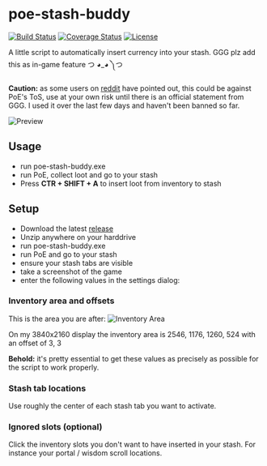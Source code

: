 # poe-stash-buddy

[![Build Status](https://travis-ci.org/casid/poe-stash-buddy.svg?branch=master)](https://travis-ci.org/casid/poe-stash-buddy)
[![Coverage Status](https://coveralls.io/repos/github/casid/poe-stash-buddy/badge.svg?branch=master)](https://coveralls.io/github/casid/poe-stash-buddy?branch=master)
[![License](https://img.shields.io/badge/license-Apache%202.0-blue.svg)](https://raw.githubusercontent.com/casid/poe-stash-buddy/master/LICENSE)

A little script to automatically insert currency into your stash. GGG plz add this as in-game feature つ ◕_◕ ༽つ

**Caution:** as some users on [reddit](https://www.reddit.com/r/pathofexile/comments/7n89bo/a_script_to_automatically_insert_currency_into) have pointed out, this could be against PoE's ToS, use at your own risk until there is an official statement from GGG. I used it over the last few days and haven't been banned so far.

![Preview](https://github.com/casid/poe-stash-buddy/raw/master/preview.gif "Preview")

## Usage
- run poe-stash-buddy.exe
- run PoE, collect loot and go to your stash
- Press **CTR + SHIFT + A** to insert loot from inventory to stash

## Setup
- Download the latest [release](https://github.com/casid/poe-stash-buddy/releases)
- Unzip anywhere on your harddrive
- run poe-stash-buddy.exe
- run PoE and go to your stash
- ensure your stash tabs are visible
- take a screenshot of the game 
- enter the following values in the settings dialog:

### Inventory area and offsets
This is the area you are after:
![Inventory Area](https://github.com/casid/poe-stash-buddy/raw/master/inventory-area.png "Inventory Area")

On my 3840x2160 display the inventory area is 2546, 1176, 1260, 524 with an offset of 3, 3

**Behold:** it's pretty essential to get these values as precisely as possible for the script to work properly.

### Stash tab locations
Use roughly the center of each stash tab you want to activate.

### Ignored slots (optional)
Click the inventory slots you don't want to have inserted in your stash. For instance your portal / wisdom scroll locations.

